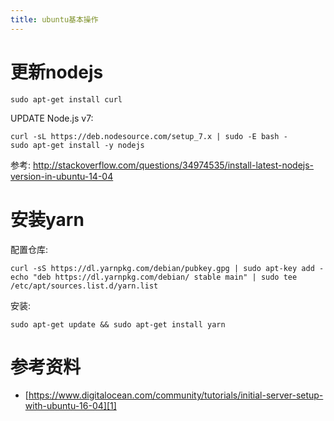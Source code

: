 ```yaml
---
title: ubuntu基本操作
---
```





# 更新nodejs

    sudo apt-get install curl

UPDATE Node.js v7:

    curl -sL https://deb.nodesource.com/setup_7.x | sudo -E bash -
    sudo apt-get install -y nodejs

参考: http://stackoverflow.com/questions/34974535/install-latest-nodejs-version-in-ubuntu-14-04

# 安装yarn

配置仓库:

    curl -sS https://dl.yarnpkg.com/debian/pubkey.gpg | sudo apt-key add -
    echo "deb https://dl.yarnpkg.com/debian/ stable main" | sudo tee /etc/apt/sources.list.d/yarn.list

安装:

    sudo apt-get update && sudo apt-get install yarn

# 参考资料

- [https://www.digitalocean.com/community/tutorials/initial-server-setup-with-ubuntu-16-04][1]


[1]: https://www.digitalocean.com/community/tutorials/initial-server-setup-with-ubuntu-16-04